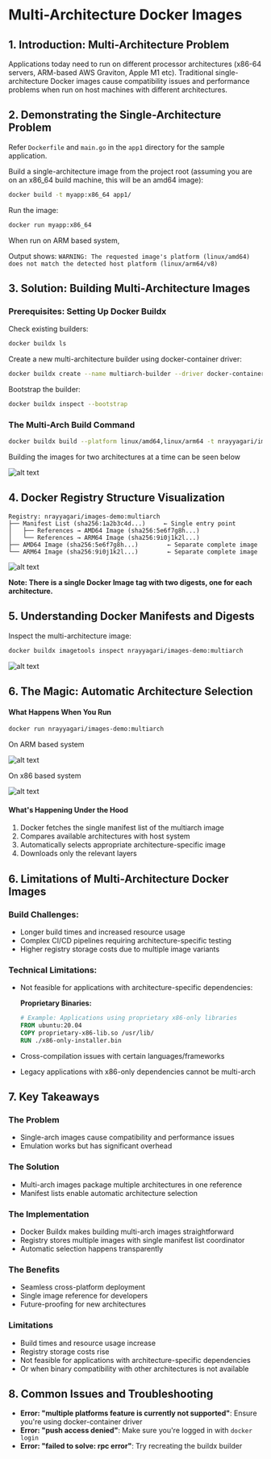 # Multi-Architecture Docker Images

## 1. Introduction: Multi-Architecture Problem

Applications today need to run on different processor architectures (x86-64 servers, ARM-based AWS Graviton, Apple M1 etc). Traditional single-architecture Docker images cause compatibility issues and performance problems when run on host machines with different architectures.


## 2. Demonstrating the Single-Architecture Problem

Refer `Dockerfile` and `main.go` in the `app1` directory for the sample application.

Build a single-architecture image from the project root (assuming you are on an x86_64 build machine, this will be an amd64 image):

```bash
docker build -t myapp:x86_64 app1/
```

Run the image:

```bash
docker run myapp:x86_64
```

When run on ARM based system, 

Output shows: `WARNING: The requested image's platform (linux/amd64) does not match the detected host platform (linux/arm64/v8)`


## 3. Solution: Building Multi-Architecture Images

### Prerequisites: Setting Up Docker Buildx

Check existing builders:

```bash
docker buildx ls
```

Create a new multi-architecture builder using docker-container driver:

```bash
docker buildx create --name multiarch-builder --driver docker-container --use
```

Bootstrap the builder:

```bash
docker buildx inspect --bootstrap
```

### The Multi-Arch Build Command

```bash
docker buildx build --platform linux/amd64,linux/arm64 -t nrayyagari/images-demo:multiarch --push .
```

Building the images for two architectures at a time can be seen below

![alt text](images/image.png)

## 4. Docker Registry Structure Visualization

```
Registry: nrayyagari/images-demo:multiarch
├── Manifest List (sha256:1a2b3c4d...)     ← Single entry point
│   ├── References → AMD64 Image (sha256:5e6f7g8h...)
│   └── References → ARM64 Image (sha256:9i0j1k2l...)
├── AMD64 Image (sha256:5e6f7g8h...)        ← Separate complete image
└── ARM64 Image (sha256:9i0j1k2l...)        ← Separate complete image
```

![alt text](images/image-3.png)

**Note: There is a single Docker Image tag with two digests, one for each architecture.**

## 5. Understanding Docker Manifests and Digests

Inspect the multi-architecture image:

```bash
docker buildx imagetools inspect nrayyagari/images-demo:multiarch
```

![alt text](images/image-1.png)

## 6. The Magic: Automatic Architecture Selection

#### What Happens When You Run

```bash
docker run nrayyagari/images-demo:multiarch
```
On ARM based system

![alt text](images/image-4.png)

On x86 based system

![alt text](images/image-5.png)

#### What's Happening Under the Hood
1. Docker fetches the single manifest list of the multiarch image
2. Compares available architectures with host system
3. Automatically selects appropriate architecture-specific image
4. Downloads only the relevant layers

## 6. Limitations of Multi-Architecture Docker Images

### Build Challenges:
- Longer build times and increased resource usage
- Complex CI/CD pipelines requiring architecture-specific testing
- Higher registry storage costs due to multiple image variants

### Technical Limitations:
- Not feasible for applications with architecture-specific dependencies:
  
  **Proprietary Binaries:**
  ```dockerfile
  # Example: Applications using proprietary x86-only libraries
  FROM ubuntu:20.04
  COPY proprietary-x86-lib.so /usr/lib/
  RUN ./x86-only-installer.bin
  ```

- Cross-compilation issues with certain languages/frameworks
- Legacy applications with x86-only dependencies cannot be multi-arch

## 7. Key Takeaways

### The Problem
- Single-arch images cause compatibility and performance issues
- Emulation works but has significant overhead

### The Solution
- Multi-arch images package multiple architectures in one reference
- Manifest lists enable automatic architecture selection

### The Implementation
- Docker Buildx makes building multi-arch images straightforward
- Registry stores multiple images with single manifest list coordinator
- Automatic selection happens transparently

### The Benefits
- Seamless cross-platform deployment
- Single image reference for developers
- Future-proofing for new architectures

### Limitations
- Build times and resource usage increase
- Registry storage costs rise
- Not feasible for applications with architecture-specific dependencies
- Or when binary compatibility with other architectures is not available

## 8. Common Issues and Troubleshooting

- **Error: "multiple platforms feature is currently not supported"**: Ensure you're using docker-container driver
- **Error: "push access denied"**: Make sure you're logged in with `docker login`
- **Error: "failed to solve: rpc error"**: Try recreating the buildx builder
